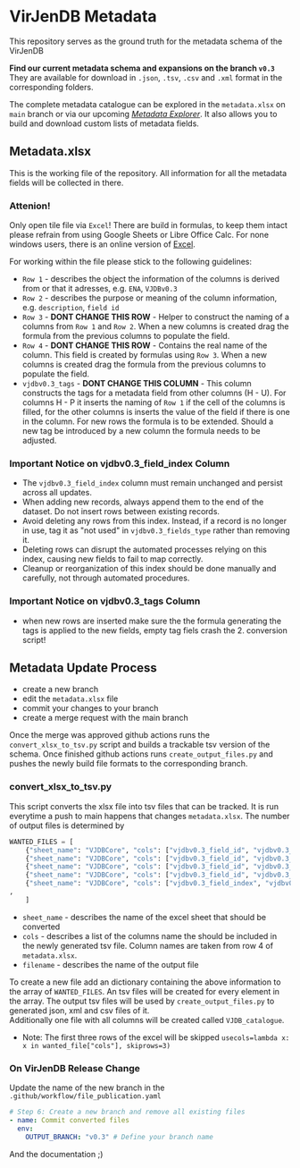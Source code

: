 # VirJenDB Metadata

This repository serves as the ground truth for the metadata schema of the VirJenDB

**Find our current metadata schema and expansions on the branch `v0.3`** \
They are available for download in `.json`, `.tsv`, `.csv` and `.xml` format in the corresponding folders.

The complete metadata catalogue can be explored in the `metadata.xlsx` on `main` branch or via our upcoming [_Metadata Explorer_](https://virjendb.org/MetadataTemplates). It also allows you to build and download custom lists of metadata fields.

## Metadata.xlsx

This is the working file of the repository. All information for all the metadata fields will be collected in there.

### **Attenion!**

Only open tile file via `Excel`! There are build in formulas, to keep them intact please refrain from using Google Sheets or Libre Office Calc. For none windows users, there is an online version of [Excel](https://excel.cloud.microsoft/).

For working within the file please stick to the following guidelines:

- `Row 1` - describes the object the information of the columns is derived from or that it adresses, e.g. `ENA`, `VJDBv0.3`
- `Row 2` - describes the purpose or meaning of the column information, e.g. `description`, `field id`
- `Row 3` - **DONT CHANGE THIS ROW** - Helper to construct the naming of a columns from `Row 1` and `Row 2`. When a new columns is created drag the formula from the previous columns to populate the field.
- `Row 4` - **DONT CHANGE THIS ROW** - Contains the real name of the column. This field is created by formulas using `Row 3`. When a new columns is created drag the formula from the previous columns to populate the field.
- `vjdbv0.3_tags` - **DONT CHANGE THIS COLUMN** - This column constructs the tags for a metadata field from other columns (H - U). For columns H - P it inserts the naming of `Row 1` if the cell of the columns is filled, for the other columns is inserts the value of the field if there is one in the column. For new rows the formula is to be extended. Should a new tag be introduced by a new column the formula needs to be adjusted.

### **Important Notice on vjdbv0.3_field_index Column**
- The `vjdbv0.3_field_index` column must remain unchanged and persist across all updates.
- When adding new records, always append them to the end of the dataset. Do not insert rows between existing records.
- Avoid deleting any rows from this index. Instead, if a record is no longer in use, tag it as "not used" in `vjdbv0.3_fields_type` rather than removing it.
- Deleting rows can disrupt the automated processes relying on this index, causing new fields to fail to map correctly.
- Cleanup or reorganization of this index should be done manually and carefully, not through automated procedures.

### **Important Notice on vjdbv0.3_tags Column**
- when new rows are inserted make sure the the formula generating the tags is applied to the new fields, empty tag fiels crash the 2. conversion script!

## Metadata Update Process

- create a new branch
- edit the `metadata.xlsx` file
- commit your changes to your branch
- create a merge request with the main branch

Once the merge was approved github actions runs the `convert_xlsx_to_tsv.py` script and builds a trackable tsv version of the schema. Once finished github actions runs `create_output_files.py` and pushes the newly build file formats to the corresponding branch.

### convert_xlsx_to_tsv.py

This script converts the xlsx file into tsv files that can be tracked. It is run everytime a push to main happens that changes `metadata.xlsx`. The number of output files is determined by

```python
WANTED_FILES = [
    {"sheet_name": "VJDBCore", "cols": ["vjdbv0.3_field_id", "vjdbv0.3_name", "vjdbv0.3_description", "vjdbv0.3_fields_type", "vjdbv0.3_privacy"], "filename": "VJDBCore"},
    {"sheet_name": "VJDBCore", "cols": ["vjdbv0.3_field_id", "vjdbv0.3_name", "vjdbv0.3_tags"], "filename": "Tags"},
    {"sheet_name": "VJDBCore", "cols": ["vjdbv0.3_field_id", "vjdbv0.3_name", "vjdbv0.3_description", "vjdbv0.3_tags", "vjdbv0.3_privacy"], "filename": "Frontend"},
    {"sheet_name": "VJDBCore", "cols": ["vjdbv0.3_field_id", "vjdbv0.3_name", "vjdbv0.3_description", "vjdbv0.3_tags", "vjdbv0.3_privacy", "ena_submission_fieldtype", "vjdb_submission_requiredness", "ena_submission_validation"], "filename": "Submission"},
    {"sheet_name": "VJDBCore", "cols": ["vjdbv0.3_field_index", "vjdbv0.3_field_id", "vjdbv0.3_name", "vjdbv0.3_fields_type", "vjdbv0.3_input_source", "ncbi_virus_n_nucleotide_field_id", "bv-brc_b_field_name", "ictv40_i_field_name", "vjdbv0.3_privacy", "vjdbv0.3_index", "vjdbv0.3_search_method", "vjdbv0.3_default_search" ], "filename": "DB_Scheme"},
,
    ]
```

- `sheet_name` - describes the name of the excel sheet that should be converted
- `cols` - describes a list of the columns name the should be included in the newly generated tsv file. Column names are taken from row 4 of `metadata.xlsx`.
- `filename` - describes the name of the output file

To create a new file add an dictionary containing the above information to the array of `WANTED_FILES`. An tsv files will be created for every element in the array. The output tsv files will be used by `create_output_files.py` to generated json, xml and csv files of it.\
Additionally one file with all columns will be created called `VJDB_catalogue`.

- Note: The first three rows of the excel will be skipped `usecols=lambda x: x in wanted_file["cols"], skiprows=3)`

### On VirJenDB Release Change

Update the name of the new branch in the `.github/workflow/file_publication.yaml`

```yaml
# Step 6: Create a new branch and remove all existing files
- name: Commit converted files
  env:
    OUTPUT_BRANCH: "v0.3" # Define your branch name
```

And the documentation ;)
